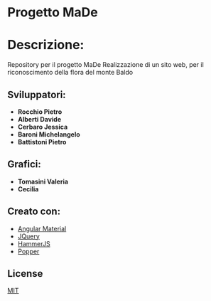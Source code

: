 # Progetto MaDe

# Descrizione:
Repository per il progetto MaDe
Realizzazione di un sito web, per il riconoscimento della flora del monte Baldo

## Sviluppatori:
* **Rocchio Pietro**
* **Alberti Davide**
* **Cerbaro Jessica**
* **Baroni Michelangelo**
* **Battistoni Pietro**

## Grafici:
* **Tomasini Valeria**
* **Cecilia**

## Creato con:
 * [Angular Material](https://material.angular.io/)
 * [JQuery](https://jquery.com/)
 * [HammerJS](https://hammerjs.github.io/)
 * [Popper](https://popper.js.org/)

## License
[MIT](https://choosealicense.com/licenses/mit/)
